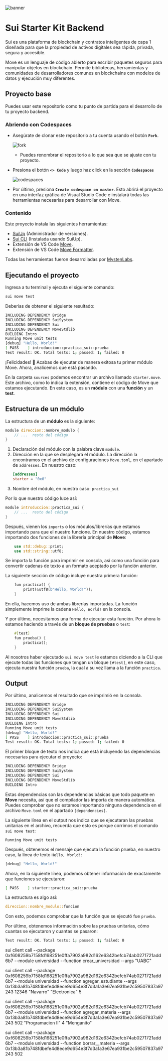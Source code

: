 ![banner](./imagenes/banner.jpg)
# Sui Starter Kit Backend

Sui es una plataforma de blockchain y contratos inteligentes de capa 1 diseñada para que la propiedad de activos digitales sea rápida, privada, segura y accesible.

Move es un lenguaje de código abierto para escribir paquetes seguros para manipular objetos en blockchain. Permite bibliotecas, herramientas y comunidades de desarrolladores comunes en blockchains con modelos de datos y ejecución muy diferentes.

## Proyecto base

Puedes usar este repositorio como tu punto de partida para el desarrollo de tu proyecto backend.

### Abriendo con Codespaces

* Asegúrate de clonar este repositorio a tu cuenta usando el botón **`Fork`**.
    
    ![fork](./imagenes/fork.png)
    * Puedes renombrar el repositorio a lo que sea que se ajuste con tu proyecto.
* Presiona el botón **`<> Code`** y luego haz click en la sección **`Codespaces`**

    ![codespaces](./imagenes/codespaces.png)

* Por último, presiona **`Create codespace on master`**. Esto abrirá el proyecto en una interfaz gráfica de Visual Studio Code e instalará todas las herramientas necesarias para desarrollar con Move.

### Contenido

Este proyecto instala las siguientes herramientas:
* [SuiUp](https://github.com/Mystenlabs/suiup/) (Administrador de versiones).
* [Sui CLI](https://docs.sui.io/references/cli/client) (Instalada usando SuiUp).
* Extensión de VS Code [Move](https://marketplace.visualstudio.com/items?itemName=mysten.move).
* Extensión de VS Code [Move Formatter](https://marketplace.visualstudio.com/items?itemName=mysten.prettier-move).

Todas las herramientas fueron desarrolladas por [MystenLabs](https://www.mystenlabs.com/).

## Ejecutando el proyecto

Ingresa a tu terminal y ejecuta el siguiente comando:

```sh
sui move test
```

Deberías de obtener el siguiente resultado:
```sh
INCLUDING DEPENDENCY Bridge
INCLUDING DEPENDENCY SuiSystem
INCLUDING DEPENDENCY Sui
INCLUDING DEPENDENCY MoveStdlib
BUILDING Intro
Running Move unit tests
[debug] "Hello, World!"
[ PASS    ] introduccion::practica_sui::prueba
Test result: OK. Total tests: 1; passed: 1; failed: 0
```

¡Felicidades! :partying_face: Acabas de ejecutar de manera exitosa tu primer módulo Move. Ahora, analicemos que está pasando.

En la carpeta `sources` podemos encontrar un archivo llamado `starter.move`. Este archivo, como lo indica la extensión, contiene el código de Move que estamos ejecutando. En este caso, es un **módulo** con una **función** y un **test**.

## Estructura de un módulo

La estructura de un **módulo** es la siguiente:

```rust
module direccion::nombre_modulo {
    // ...  resto del código
}
```

1. Declaración del módulo con la palabra clave `module`.
2. Dirección en la que se desplegará el módulo.
    La dirección la encontramos en el archivo de configuraciones `Move.toml`, en el apartado de `addresses`. En nuestro caso:
    ```toml
    [addresses]
    starter = "0x0"
    ```
3. Nombre del módulo, en nuestro caso: `practica_sui`

Por lo que nuestro código luce así:
```rust
module introduccion::practica_sui {
    // ...  resto del código
}
```

Después, vienen los `imports` o los módulos/librerías que estamos importando para que el nuestro funcione. En nuestro código, estamos importando dos funciones de la librería principal de **Move**:

```rust
    use std::debug::print;
    use std::string::utf8;
```

Se importa la función para imprimir en consola, así como una función para convertir cadenas de texto a un formato aceptado por la función anterior.

La siguiente sección de código incluye nuestra primera función:

```rust
    fun practica() {
        print(&utf8(b"Hello, World!"));
    }
```

En ella, hacemos uso de ambas librerías importadas. La función simplemente imprime la cadena `Hello, World!` en la consola.

Y por último, necesitamos una forma de ejecutar esta función. Por ahora lo estamos haciendo a través de un **bloque de pruebas** o `test`:

```rust
    #[test]
    fun prueba() {
        practica();
    }
```

Al nosotros haber ejecutado `sui move test` le estamos diciendo a la CLI que ejecute todas las funciones que tengan un bloque `[#test]`, en este caso, ejecuta nuestra función `prueba`, la cual a su vez llama a la función `practica`.

## Output

Por último, analicemos el resultado que se imprimió en la consola.

```sh
INCLUDING DEPENDENCY Bridge
INCLUDING DEPENDENCY SuiSystem
INCLUDING DEPENDENCY Sui
INCLUDING DEPENDENCY MoveStdlib
BUILDING Intro
Running Move unit tests
[debug] "Hello, World!"
[ PASS    ] introduccion::practica_sui::prueba
Test result: OK. Total tests: 1; passed: 1; failed: 0
```

El primer bloque de texto nos indica que está incluyendo las dependencias necesarias para ejecutar el proyecto:

```sh
INCLUDING DEPENDENCY Bridge
INCLUDING DEPENDENCY SuiSystem
INCLUDING DEPENDENCY Sui
INCLUDING DEPENDENCY MoveStdlib
BUILDING Intro
```

Estas dependencias son las dependencias básicas que todo paquete en **Move** necesita, así que el compilador las importa de manera automática.
Puedes comprobar que no estamos importando ninguna dependencia en el archivo `Move.toml` en el apartado `[dependencies]`.

La siguiente línea en el output nos indica que se ejecutaran las pruebas unitarias en el archivo, recuerda que esto es porque corrimos el comando `sui move test`:
```
Running Move unit tests
```

Después, obtenemos el mensaje que ejecuta la función prueba, en nuestro caso, la línea de texto `Hello, World!`:
```sh
[debug] "Hello, World!"
```

Ahora, en la siguiente línea, podemos obtener información de exactamente que funciones se ejecutaron:
```sh
[ PASS    ] starter::practica_sui::prueba
```
La estructura es algo así:
```rust
direccion::nombre_modulo::funcion
```
Con esto, podemos comprobar que la función que se ejecutó fue `prueba`.

Por último, obtenemos información sobre las pruebas unitarias, cómo cuantas se ejecutaron y cuantas se pasaron:

```sh
Test result: OK. Total tests: 1; passed: 1; failed: 0
```

sui client call --package 0xf608259b7158fd168251e0ffa7902a982d162e6342befcb74ab0271721add6b7 --module universidad --function crear_universidad --args "UABC" 

sui client call --package 0xf608259b7158fd168251e0ffa7902a982d162e6342befcb74ab0271721add6b7 --module universidad --function agregar_estudiante --args 0x13b3a81b748fdbefe4d8ece9d654e3f7d3a1a3e67ea931be2c59507837a97243 12346 "Navarro" "Electronica" 5 

sui client call --package 0xf608259b7158fd168251e0ffa7902a982d162e6342befcb74ab0271721add6b7 --module universidad --function agregar_materia --args 0x13b3a81b748fdbefe4d8ece9d654e3f7d3a1a3e67ea931be2c59507837a97243 502 "Programacion II" 4 "Menganito"

 sui client call --package 0xf608259b7158fd168251e0ffa7902a982d162e6342befcb74ab0271721add6b7 --module universidad --function borrar__materia --args 0x13b3a81b748fdbefe4d8ece9d654e3f7d3a1a3e67ea931be2c59507837a97243 502
 